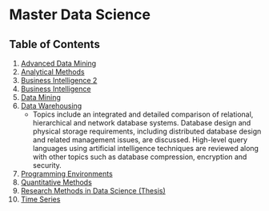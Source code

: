 # Master Data Science


## Table of Contents

1. [Advanced Data Mining](https://github.com/sfiene/Master-Data-Science/tree/main/Advanced%20Data%20Mining)
2. [Analytical Methods](https://github.com/sfiene/Master-Data-Science/tree/main/Analytical%20Methods)
3. [Business Intelligence 2](https://github.com/sfiene/Master-Data-Science/tree/main/Business%20Intelligence%202)
4. [Business Intelligence](https://github.com/sfiene/Master-Data-Science/tree/main/Business%20Intelligence)
5. [Data Mining](https://github.com/sfiene/Master-Data-Science/tree/main/Data%20Mining)
6. [Data Warehousing](https://github.com/sfiene/Master-Data-Science/tree/main/Data%20Warehousing)
    - Topics include an integrated and detailed comparison of relational, hierarchical and network database systems. Database design and physical storage requirements, including distributed database design and related management issues, are discussed. High-level query languages using artificial intelligence techniques are reviewed along with other topics such as database compression, encryption and security.
7. [Programming Environments](https://github.com/sfiene/Master-Data-Science/tree/main/Programming%20Environments)
8. [Quantitative Methods](https://github.com/sfiene/Master-Data-Science/tree/main/Quantitative%20Methods)
9. [Research Methods in Data Science (Thesis)](https://github.com/sfiene/Master-Data-Science/tree/main/Research%20Methods%20in%20DS%20(Thesis))
10. [Time Series](https://github.com/sfiene/Master-Data-Science/tree/main/Time%20Series)
